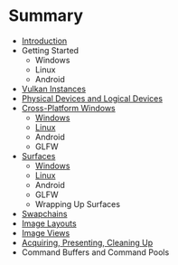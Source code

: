 # Summary

* [Introduction](README.md)
* Getting Started
   * Windows
   * Linux
   * Android
* [Vulkan Instances](chap02/chap02.md)
* [Physical Devices and Logical Devices](chap03/chap03.md)
* [Cross-Platform Windows](chap04/chap04.md)
   * [Windows](chap04/chap04-windows.md)
   * [Linux](chap04/chap04-linux.md)
   * Android
   * GLFW
* [Surfaces](chap05/chap05_0.md)
   * [Windows](chap05/chap05-windows.md)
   * [Linux](chap05/chap05-linux.md)
   * Android
   * GLFW
   * Wrapping Up Surfaces
* [Swapchains](chap06/chap06.md)
* [Image Layouts](chap07/chap07.md)
* [Image Views](chap08/chap08.md)
* [Acquiring, Presenting, Cleaning Up](chap09/chap09.md)
* Command Buffers and Command Pools

